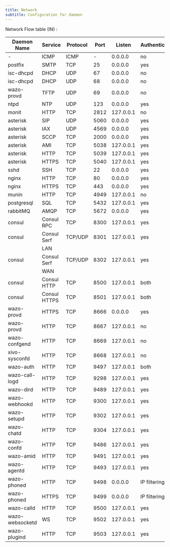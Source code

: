 ```yaml
---
title: Network
subtitle: Configuration for daemon
---
```


Network Flow table (IN) :

| Daemon Name      | Service      | Protocol  | Port | Listen    | Authentication | Enabled |
| ---------------- | ------------ | --------- | ---- | --------- | -------------- | ------- |
| \-               | ICMP         | ICMP      | \-   | 0.0.0.0   | no             | yes     |
| postfix          | SMTP         | TCP       | 25   | 0.0.0.0   | yes            | yes     |
| isc-dhcpd        | DHCP         | UDP       | 67   | 0.0.0.0   | no             | no      |
| isc-dhcpd        | DHCP         | UDP       | 68   | 0.0.0.0   | no             | no      |
| wazo-provd       | TFTP         | UDP       | 69   | 0.0.0.0   | no             | yes     |
| ntpd             | NTP          | UDP       | 123  | 0.0.0.0   | yes            | yes     |
| monit            | HTTP         | TCP       | 2812 | 127.0.0.1 | no             | yes     |
| asterisk         | SIP          | UDP       | 5060 | 0.0.0.0   | yes            | yes     |
| asterisk         | IAX          | UDP       | 4569 | 0.0.0.0   | yes            | yes     |
| asterisk         | SCCP         | TCP       | 2000 | 0.0.0.0   | yes            | yes     |
| asterisk         | AMI          | TCP       | 5038 | 127.0.0.1 | yes            | yes     |
| asterisk         | HTTP         | TCP       | 5039 | 127.0.0.1 | yes            | yes     |
| asterisk         | HTTPS        | TCP       | 5040 | 127.0.0.1 | yes            | yes     |
| sshd             | SSH          | TCP       | 22   | 0.0.0.0   | yes            | yes     |
| nginx            | HTTP         | TCP       | 80   | 0.0.0.0   | yes            | yes     |
| nginx            | HTTPS        | TCP       | 443  | 0.0.0.0   | yes            | yes     |
| munin            | HTTP         | TCP       | 4949 | 127.0.0.1 | no             | yes     |
| postgresql       | SQL          | TCP       | 5432 | 127.0.0.1 | yes            | yes     |
| rabbitMQ         | AMQP         | TCP       | 5672 | 0.0.0.0   | yes            | yes     |
| consul           | Consul RPC   | TCP       | 8300 | 127.0.0.1 | yes            | yes     |
| consul           | Consul Serf  | TCP/UDP   | 8301 | 127.0.0.1 | yes            | yes     |
|                  | LAN          |           |      |           |                |         |
| consul           | Consul Serf  | TCP/UDP   | 8302 | 127.0.0.1 | yes            | yes     |
|                  | WAN          |           |      |           |                |         |
| consul           | Consul HTTP  | TCP       | 8500 | 127.0.0.1 | both           | yes     |
| consul           | Consul HTTPS | TCP       | 8501 | 127.0.0.1 | both           | yes     |
| wazo-provd       | HTTPS        | TCP       | 8666 | 0.0.0.0   | yes            | yes     |
| wazo-provd       | HTTP         | TCP       | 8667 | 127.0.0.1 | no             | yes     |
| wazo-confgend    | HTTP         | TCP       | 8669 | 127.0.0.1 | no             | yes     |
| xivo-sysconfd    | HTTP         | TCP       | 8668 | 127.0.0.1 | no             | yes     |
| wazo-auth        | HTTP         | TCP       | 9497 | 127.0.0.1 | both           | yes     |
| wazo-call-logd   | HTTP         | TCP       | 9298 | 127.0.0.1 | yes            | yes     |
| wazo-dird        | HTTP         | TCP       | 9489 | 127.0.0.1 | yes            | yes     |
| wazo-webhookd    | HTTP         | TCP       | 9300 | 127.0.0.1 | yes            | yes     |
| wazo-setupd      | HTTP         | TCP       | 9302 | 127.0.0.1 | yes            | yes     |
| wazo-chatd       | HTTP         | TCP       | 9304 | 127.0.0.1 | yes            | yes     |
| wazo-confd       | HTTP         | TCP       | 9486 | 127.0.0.1 | yes            | yes     |
| wazo-amid        | HTTP         | TCP       | 9491 | 127.0.0.1 | yes            | yes     |
| wazo-agentd      | HTTP         | TCP       | 9493 | 127.0.0.1 | yes            | yes     |
| wazo-phoned      | HTTP         | TCP       | 9498 | 0.0.0.0   | IP filtering   | yes     |
| wazo-phoned      | HTTPS        | TCP       | 9499 | 0.0.0.0   | IP filtering   | yes     |
| wazo-calld       | HTTP         | TCP       | 9500 | 127.0.0.1 | yes            | yes     |
| wazo-websocketd  | WS           | TCP       | 9502 | 127.0.0.1 | yes            | yes     |
| wazo-plugind     | HTTP         | TCP       | 9503 | 127.0.0.1 | yes            | yes     |
